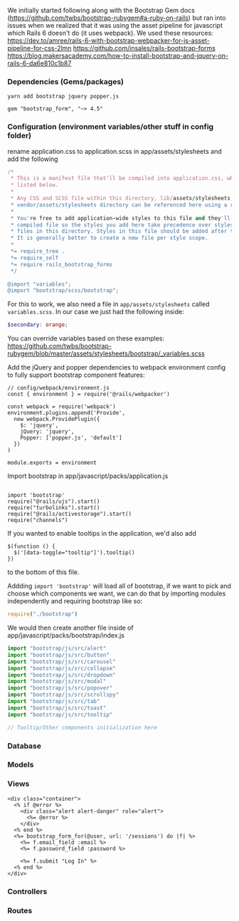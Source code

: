 We initially started following along with the Bootstrap Gem docs (https://github.com/twbs/bootstrap-rubygem#a-ruby-on-rails) but ran into issues when we realized that it was using the asset pipeline for javascript which Rails 6 doesn't do (it uses webpack).
We used these resources:
https://dev.to/amree/rails-6-with-bootstrap-webpacker-for-js-asset-pipeline-for-css-2lmn
https://github.com/insales/rails-bootstrap-forms
https://blog.makersacademy.com/how-to-install-bootstrap-and-jquery-on-rails-6-da6e810c1b87

### Dependencies (Gems/packages)
```
yarn add bootstrap jquery popper.js
```

```
gem "bootstrap_form", "~> 4.5"
```

### Configuration (environment variables/other stuff in config folder)
rename application.css to application.scss in app/assets/stylesheets and add the following
```rb
/*
 * This is a manifest file that'll be compiled into application.css, which will include all the files
 * listed below.
 *
 * Any CSS and SCSS file within this directory, lib/assets/stylesheets, or any plugin's
 * vendor/assets/stylesheets directory can be referenced here using a relative path.
 *
 * You're free to add application-wide styles to this file and they'll appear at the bottom of the
 * compiled file so the styles you add here take precedence over styles defined in any other CSS/SCSS
 * files in this directory. Styles in this file should be added after the last require_* statement.
 * It is generally better to create a new file per style scope.
 *
 *= require_tree .
 *= require_self
 *= require rails_bootstrap_forms
 */

@import "variables";
@import "bootstrap/scss/bootstrap";
```
For this to work, we also need a file in `app/assets/stylesheets` called `variables.scss`. In our case we just had the following inside:

```scss
$secondary: orange;
```

You can override variables based on these examples:
https://github.com/twbs/bootstrap-rubygem/blob/master/assets/stylesheets/bootstrap/_variables.scss

Add the jQuery and popper dependencies to webpack environment config to fully support bootstrap component features:
```
// config/webpack/environment.js
const { environment } = require('@rails/webpacker')

const webpack = require('webpack')
environment.plugins.append('Provide', 
  new webpack.ProvidePlugin({
    $: 'jquery',
    jQuery: 'jquery',
    Popper: ['popper.js', 'default']
  })
)

module.exports = environment

```

Import bootstrap in app/javascript/packs/application.js
```

import 'bootstrap'
require("@rails/ujs").start()
require("turbolinks").start()
require("@rails/activestorage").start()
require("channels")

```

If you wanted to enable tooltips in the application, we'd also add 

```
$(function () {
  $('[data-toggle="tooltip"]').tooltip()
})
```
to the bottom of this file.

Addding `import 'bootstrap'` will load all of bootstrap, if we want to pick and choose which components we want, we can do that by importing modules independently and requiring bootstrap like so:

```js
require("./bootstrap")
```

We would then create another file inside of app/javascript/packs/bootstrap/index.js

```js
import "bootstrap/js/src/alert"
import "bootstrap/js/src/button"
import "bootstrap/js/src/carousel"
import "bootstrap/js/src/collapse"
import "bootstrap/js/src/dropdown"
import "bootstrap/js/src/modal"
import "bootstrap/js/src/popover"
import "bootstrap/js/src/scrollspy"
import "bootstrap/js/src/tab"
import "bootstrap/js/src/toast"
import "bootstrap/js/src/tooltip"

// Tooltip/Other components initialization here
```
### Database

### Models

### Views
```
<div class="container">
  <% if @error %>
    <div class="alert alert-danger" role="alert">
      <%= @error %>
    </div>
  <% end %>
  <%= bootstrap_form_for(@user, url: '/sessions') do |f| %>
    <%= f.email_field :email %>
    <%= f.password_field :password %>
    
    <%= f.submit "Log In" %>
  <% end %>
</div>
```
### Controllers

### Routes